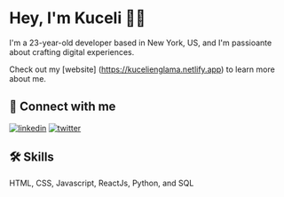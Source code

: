 
#  Hey, I'm Kuceli 👋🏾


I'm a 23-year-old developer based in New York, US, and I'm passioante about crafting digital experiences. 

Check out my [website] (https://kucelienglama.netlify.app) to learn more about me. 



## 🔗 Connect with me
[![linkedin](https://img.shields.io/badge/linkedin-0A66C2?style=for-the-badge&logo=linkedin&logoColor=white)](https://www.linkedin.com/in/kucelienglama/)
[![twitter](https://img.shields.io/badge/twitter-1DA1F2?style=for-the-badge&logo=twitter&logoColor=white)](https://twitter.com/englama_)


## 🛠 Skills
 HTML, CSS, Javascript, ReactJs, Python, and SQL



